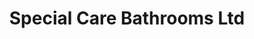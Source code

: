 ---
title: "Special Care Bathrooms Ltd"
url: /edinburgh/special-care-bathrooms-ltd/
shop: Badezimmer
---